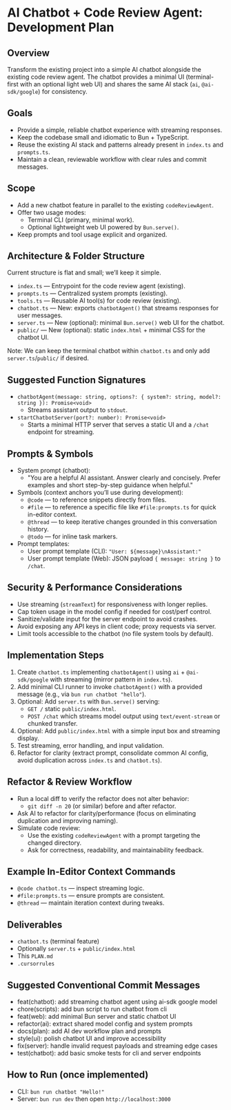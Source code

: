 # AI Chatbot + Code Review Agent: Development Plan

## Overview
Transform the existing project into a simple AI chatbot alongside the existing code review agent. The chatbot provides a minimal UI (terminal-first with an optional light web UI) and shares the same AI stack (`ai`, `@ai-sdk/google`) for consistency.

## Goals
- Provide a simple, reliable chatbot experience with streaming responses.
- Keep the codebase small and idiomatic to Bun + TypeScript.
- Reuse the existing AI stack and patterns already present in `index.ts` and `prompts.ts`.
- Maintain a clean, reviewable workflow with clear rules and commit messages.

## Scope
- Add a new chatbot feature in parallel to the existing `codeReviewAgent`.
- Offer two usage modes:
  - Terminal CLI (primary, minimal work).
  - Optional lightweight web UI powered by `Bun.serve()`.
- Keep prompts and tool usage explicit and organized.

## Architecture & Folder Structure
Current structure is flat and small; we’ll keep it simple.

- `index.ts` — Entrypoint for the code review agent (existing).
- `prompts.ts` — Centralized system prompts (existing).
- `tools.ts` — Reusable AI tool(s) for code review (existing).
- `chatbot.ts` — New: exports `chatbotAgent()` that streams responses for user messages.
- `server.ts` — New (optional): minimal `Bun.serve()` web UI for the chatbot.
- `public/` — New (optional): static `index.html` + minimal CSS for the chatbot UI.

Note: We can keep the terminal chatbot within `chatbot.ts` and only add `server.ts`/`public/` if desired.

## Suggested Function Signatures
- `chatbotAgent(message: string, options?: { system?: string, model?: string }): Promise<void>`
  - Streams assistant output to `stdout`.
- `startChatbotServer(port?: number): Promise<void>`
  - Starts a minimal HTTP server that serves a static UI and a `/chat` endpoint for streaming.

## Prompts & Symbols
- System prompt (chatbot):
  - "You are a helpful AI assistant. Answer clearly and concisely. Prefer examples and short step-by-step guidance when helpful."
- Symbols (context anchors you’ll use during development):
  - `@code` — to reference snippets directly from files.
  - `#file` — to reference a specific file like `#file:prompts.ts` for quick in-editor context.
  - `@thread` — to keep iterative changes grounded in this conversation history.
  - `@todo` — for inline task markers.
- Prompt templates:
  - User prompt template (CLI): `"User: ${message}\nAssistant:"`
  - User prompt template (Web): JSON payload `{ message: string }` to `/chat`.

## Security & Performance Considerations
- Use streaming (`streamText`) for responsiveness with longer replies.
- Cap token usage in the model config if needed for cost/perf control.
- Sanitize/validate input for the server endpoint to avoid crashes.
- Avoid exposing any API keys in client code; proxy requests via server.
- Limit tools accessible to the chatbot (no file system tools by default).

## Implementation Steps
1. Create `chatbot.ts` implementing `chatbotAgent()` using `ai` + `@ai-sdk/google` with streaming (mirror pattern in `index.ts`).
2. Add minimal CLI runner to invoke `chatbotAgent()` with a provided message (e.g., via `bun run chatbot "hello"`).
3. Optional: Add `server.ts` with `Bun.serve()` serving:
   - `GET /` static `public/index.html`.
   - `POST /chat` which streams model output using `text/event-stream` or chunked transfer.
4. Optional: Add `public/index.html` with a simple input box and streaming display.
5. Test streaming, error handling, and input validation.
6. Refactor for clarity (extract prompt, consolidate common AI config, avoid duplication across `index.ts` and `chatbot.ts`).

## Refactor & Review Workflow
- Run a local diff to verify the refactor does not alter behavior:
  - `git diff -n 20` (or similar) before and after refactor.
- Ask AI to refactor for clarity/performance (focus on eliminating duplication and improving naming).
- Simulate code review:
  - Use the existing `codeReviewAgent` with a prompt targeting the changed directory.
  - Ask for correctness, readability, and maintainability feedback.

## Example In-Editor Context Commands
- `@code chatbot.ts` — inspect streaming logic.
- `#file:prompts.ts` — ensure prompts are consistent.
- `@thread` — maintain iteration context during tweaks.

## Deliverables
- `chatbot.ts` (terminal feature)
- Optionally `server.ts` + `public/index.html`
- This `PLAN.md`
- `.cursorrules`

## Suggested Conventional Commit Messages
- feat(chatbot): add streaming chatbot agent using ai-sdk google model
- chore(scripts): add bun script to run chatbot from cli
- feat(web): add minimal Bun server and static chatbot UI
- refactor(ai): extract shared model config and system prompts
- docs(plan): add AI dev workflow plan and prompts
- style(ui): polish chatbot UI and improve accessibility
- fix(server): handle invalid request payloads and streaming edge cases
- test(chatbot): add basic smoke tests for cli and server endpoints

## How to Run (once implemented)
- CLI: `bun run chatbot "Hello!"`
- Server: `bun run dev` then open `http://localhost:3000`
